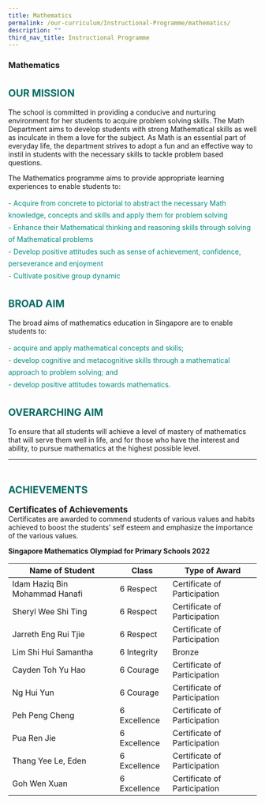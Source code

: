 ```yaml
---
title: Mathematics
permalink: /our-curriculum/Instructional-Programme/mathematics/
description: ""
third_nav_title: Instructional Programme
---
```

### **Mathematics**

<b style="color:#016C62; font-size:20px; line-height: 3;">OUR MISSION</b><br>
The school is committed in providing a conducive and nurturing environment for her students to acquire problem solving skills. The Math Department aims to develop students with strong Mathematical skills as well as inculcate in them a love for the subject. As Math is an essential part of everyday life, the department strives to adopt a fun and an effective way to instil in students with the necessary skills to tackle problem based questions.

The Mathematics programme aims to provide appropriate learning experiences to enable students to:
<p style="color:#038C7F; line-height: 1.75;">
   -   Acquire from concrete to pictorial to abstract the necessary Math knowledge, concepts and skills and apply them for problem solving<br>
   -   Enhance their Mathematical thinking and reasoning skills through solving of Mathematical problems<br>
   -   Develop positive attitudes such as sense of achievement, confidence, perseverance and enjoyment<br>
   -   Cultivate positive group dynamic<br>
</p>

<b style="color:#016C62; font-size:20px; line-height: 3;">BROAD AIM</b><br>
The broad aims of mathematics education in Singapore are to enable students to:

<p style="color:#038C7F; line-height: 1.75;">
 - acquire and apply mathematical concepts and skills; <br>
   -   develop cognitive and metacognitive skills through a mathematical approach to problem solving; and <br>
   -   develop positive attitudes towards mathematics.
</p>

<b style="color:#016C62; font-size:20px; line-height: 3;">OVERARCHING AIM</b><br>
To ensure that all students will achieve a level of mastery of mathematics that will serve them well in life, and for those who have the interest and ability, to pursue mathematics at the highest possible level.

<hr>
<br><b style="color:#016C62; font-size:20px; line-height: 3;">ACHIEVEMENTS</b><br>
<b style="font-size:17px;">Certificates of Achievements</b><br>
Certificates are awarded to commend students of various values and habits achieved to boost the students’ self esteem and emphasize the importance of the various values.

<b>Singapore Mathematics Olympiad for Primary Schools 2022</b><br>

| Name of Student | Class | Type of Award |
| -------- | -------- | -------- |
| Idam Haziq Bin Mohammad Hanafi | 6 Respect     | Certificate of Participation |
| Sheryl Wee Shi Ting | 6 Respect | Certificate of Participation |
| Jarreth Eng Rui Tjie | 6 Respect | Certificate of Participation |
| Lim Shi Hui Samantha | 6 Integrity | Bronze |
| Cayden Toh Yu Hao | 6 Courage | Certificate of Participation |
| Ng Hui Yun | 6 Courage | Certificate of Participation |
| Peh Peng Cheng | 6 Excellence | Certificate of Participation | 
| Pua Ren Jie | 6 Excellence | Certificate of Participation |
| Thang Yee Le, Eden | 6 Excellence | Certificate of Participation |
| Goh Wen Xuan | 6 Excellence | Certificate of Participation |